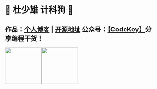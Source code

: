 # 💚 杜少雄 计科狗 💜 

## 作品：<a href="https://www.shaoxiongdu.top" target="_blank">个人博客</a> | <a href="https://github.com/ShaoxiongDu/ShaoxiongDu_Blog" target="_blank">开源地址</a>  公众号：<a href="https://raw.githubusercontent.com/ShaoxiongDu/ShaoxiongDu/main/CodeKey.jpg">【CodeKey】</a>分享编程干货！ 


<img align="" height="120px" src="https://github-readme-stats.vercel.app/api?username=shaoxiongdu&hide_title=fales&hide_border=false&show_icons=true&include_all_commits=true&line_height=21&bg_color=0,EC6C6C,FFD479,FFFC79,73FA79&theme=cobalt&locale=cn" /><img align="" height="120px"   src="https://github-readme-stats.vercel.app/api/top-langs/?username=shaoxiongdu&hide_title=false&hide_border=false&layout=compact&bg_color=0,73FA79,73FDFF,D783FF&theme=cobalt&locale=cn" />
